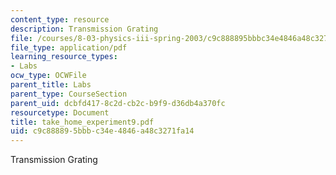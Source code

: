 ```yaml
---
content_type: resource
description: Transmission Grating
file: /courses/8-03-physics-iii-spring-2003/c9c888895bbbc34e4846a48c3271fa14_take_home_experiment9.pdf
file_type: application/pdf
learning_resource_types:
- Labs
ocw_type: OCWFile
parent_title: Labs
parent_type: CourseSection
parent_uid: dcbfd417-8c2d-cb2c-b9f9-d36db4a370fc
resourcetype: Document
title: take_home_experiment9.pdf
uid: c9c88889-5bbb-c34e-4846-a48c3271fa14
---
```

Transmission Grating


